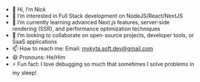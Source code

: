 - 👋 Hi, I’m Nick
- 👀 I’m interested in Full Stack development on NodeJS/React/NextJS
- 🌱 I’m currently learning advanced Next.js features, server-side rendering (SSR), and performance optimization techniques
- 💞️ I’m looking to collaborate on open-source projects, developer tools, or SaaS applications
- 📫 How to reach me:
  Email: mykyta.soft.dev@gmail.com
- 😄 Pronouns: He/Him
- ⚡ Fun fact: I love debugging so much that sometimes I solve problems in my sleep!

<!---
MykytaSoftDev/MykytaSoftDev is a ✨ special ✨ repository because its `README.md` (this file) appears on your GitHub profile.
You can click the Preview link to take a look at your changes.
--->
